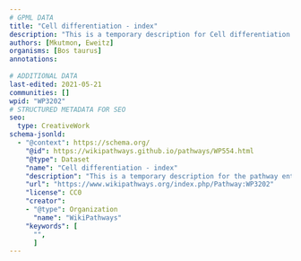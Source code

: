 ```yaml
---
# GPML DATA
title: "Cell differentiation - index"
description: "This is a temporary description for Cell differentiation - index"
authors: [Mkutmon, Eweitz]
organisms: [Bos taurus]
annotations:
  
# ADDITIONAL DATA
last-edited: 2021-05-21
communities: []
wpid: "WP3202"
# STRUCTURED METADATA FOR SEO
seo:
  type: CreativeWork
schema-jsonld:
  - "@context": https://schema.org/
    "@id": https://wikipathways.github.io/pathways/WP554.html
    "@type": Dataset
    "name": "Cell differentiation - index"
    "description": "This is a temporary description for the pathway entitled: Cell differentiation - index"
    "url": "https://www.wikipathways.org/index.php/Pathway:WP3202"
    "license": CC0
    "creator":
    - "@type": Organization
      "name": "WikiPathways"
    "keywords": [
      "",
      ]
---
```

